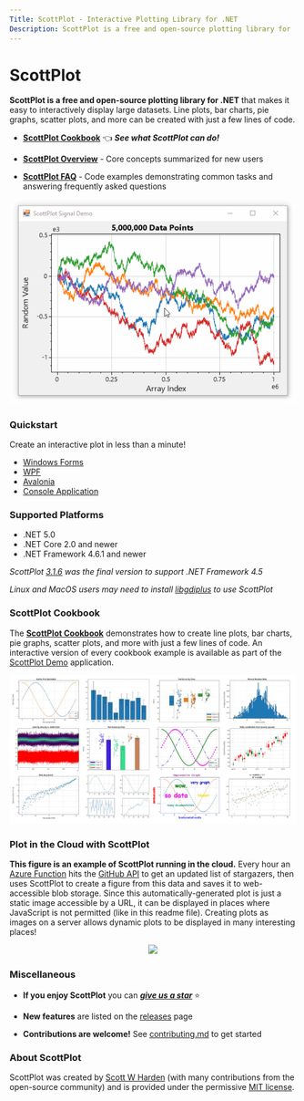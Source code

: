 ```yaml
---
Title: ScottPlot - Interactive Plotting Library for .NET
Description: ScottPlot is a free and open-source plotting library for .NET that makes it easy to interactively display large datasets. Line plots, bar charts, pie graphs, scatter plots, and more can be created with just a few lines of code.
---
```


# ScottPlot

**ScottPlot is a free and open-source plotting library for .NET** that makes it easy to interactively display large datasets. Line plots, bar charts, pie graphs, scatter plots, and more can be created with just a few lines of code.

* [**ScottPlot Cookbook**](cookbook) 👈 ***See what ScottPlot can do!***

* [**ScottPlot Overview**](overview) - Core concepts summarized for new users

* [**ScottPlot FAQ**](faq) - Code examples demonstrating common tasks and answering frequently asked questions



<div class="text-center">

![](scottplot.gif)

</div>

### Quickstart

Create an interactive plot in less than a minute!

* [Windows Forms](quickstart#windows-forms-quickstart)
* [WPF](quickstart#wpf-quickstart)
* [Avalonia](quickstart#avalonia-quickstart)
* [Console Application](quickstart#console-quickstart)

### Supported Platforms

* .NET 5.0
* .NET Core 2.0 and newer
* .NET Framework 4.6.1 and newer

_ScottPlot [3.1.6](https://github.com/ScottPlot/ScottPlot/releases/tag/3.1.6) was the final version to support .NET Framework 4.5_

_Linux and MacOS users may need to install [libgdiplus](quickstart#libgdiplus) to use ScottPlot_

### ScottPlot Cookbook

The [**ScottPlot Cookbook**](cookbook) demonstrates how to create line plots, bar charts, pie graphs, scatter plots, and more with just a few lines of code. An interactive version of every cookbook example is available as part of the [ScottPlot Demo](demo) application.

<div class="text-center">

[![](cookbook/cookbook-thumbnails-small.jpg)](cookbook)

</div>

### Plot in the Cloud with ScottPlot

**This figure is an example of ScottPlot running in the cloud.** Every hour an [Azure Function](https://azure.microsoft.com/en-us/services/functions/) hits the [GitHub API](https://docs.github.com/en/rest) to get an updated list of stargazers, then uses ScottPlot to create a figure from this data and saves it to web-accessible blob storage. Since this automatically-generated plot is just a static image accessible by a URL, it can be displayed in places where JavaScript is not permitted (like in this readme file). Creating plots as images on a server allows dynamic plots to be displayed in many interesting places!

<p align="center">
  <a href="https://stargraph.z20.web.core.windows.net/scottplot-stars.png" target="_blank">
    <img src="https://stargraph.z20.web.core.windows.net/scottplot-stars.png?">
  </a>
</p>

### Miscellaneous

* **If you enjoy ScottPlot** you can [***give us a star***](https://github.com/ScottPlot/ScottPlot) ⭐

* **New features** are listed on the [releases](https://github.com/ScottPlot/ScottPlot/releases) page

* **Contributions are welcome!** See [contributing.md](https://github.com/ScottPlot/ScottPlot/blob/master/CONTRIBUTING.md) to get started

### About ScottPlot
ScottPlot was created by [Scott W Harden](https://www.swharden.com/wp/about-scott/) (with many contributions from the open-source community) and is provided under the permissive [MIT license](https://github.com/ScottPlot/ScottPlot/blob/master/LICENSE).